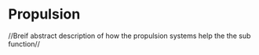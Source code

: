 
# Propulsion
//Breif abstract description of how the propulsion systems help the the sub function//
